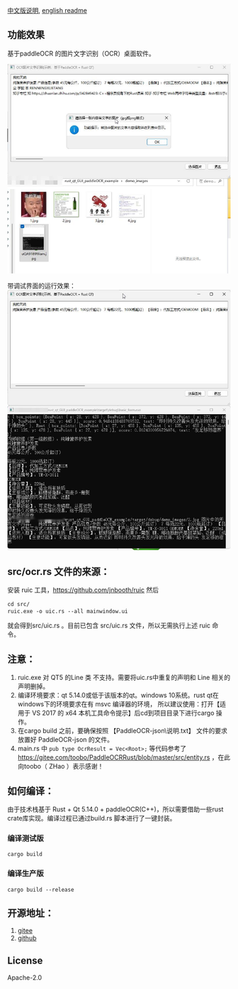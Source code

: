 [中文版说明](README.md), [english readme](README.en.md)
## 功能效果
基于paddleOCR 的图片文字识别（OCR）桌面软件。

![](demo_images/VmwZEEkuPG.jpg)

带调试界面的运行效果：
![](demo_images/uQA9189Wam.jpg)


## src/ocr.rs  文件的来源：

安装 ruic 工具，https://github.com/jnbooth/ruic
然后
```
cd src/
ruic.exe -o uic.rs --all mainwindow.ui
```
就会得到src/uic.rs 。目前已包含 src/uic.rs 文件，所以无需执行上述 ruic 命令。


## 注意： 
1. ruic.exe 对 QT5 的Line 类 不支持。需要将uic.rs中重复的声明和 Line 相关的声明删掉。
2. 编译环境要求：qt 5.14.0或低于该版本的qt。windows 10系统。rust qt在windows下的环境要求在有 msvc 编译器的环境，
所以建议使用：打开【适用于 VS 2017 的 x64 本机工具命令提示】后cd到项目目录下进行cargo 操作。
3. 在cargo build 之前，要确保按照 【PaddleOCR-json\说明.txt】 文件的要求放置好  PaddleOCR-json 的文件。
4. main.rs 中 `pub type OcrResult = Vec<Root>;` 等代码参考了 https://gitee.com/toobo/PaddleOCRRust/blob/master/src/entity.rs ，在此向toobo（ ZHao ）表示感谢！



## 如何编译：
由于技术栈基于 Rust + Qt 5.14.0 + paddleOCR(C++)，所以需要借助一些rust crate库实现。编译过程已通过build.rs 脚本进行了一键封装。
### 编译测试版
```
cargo build
```

### 编译生产版
```
cargo build --release
```

## 开源地址：
1. [gitee](https://gitee.com/kjpioo2006/rust_qt_gui_paddle_ocr_example)
2. [github](https://gitee.com/kerneltravel/rust_qt_gui_paddle_ocr_example)

## License
Apache-2.0